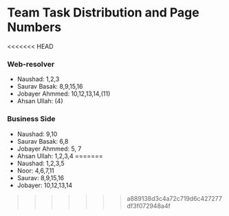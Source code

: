 # Team Task Distribution and Page Numbers

<<<<<<< HEAD
### Web-resolver
- Naushad: 1,2,3
- Saurav Basak: 8,9,15,16
- Jobayer Ahmmed: 10,12,13,14,(11)
- Ahsan Ullah: (4)

### Business Side
- Naushad: 9,10
- Saurav Basak: 6,8
- Jobayer Ahmmed: 5, 7
- Ahsan Ullah: 1,2,3,4
=======
- Naushad: 1,2,3,5
- Noor: 4,6,7,11
- Saurav: 8,9,15,16
- Jobayer: 10,12,13,14
>>>>>>> a889138d3c4a72c719d6c427277df3f072948a4f
